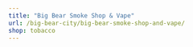 ```yaml
---
title: "Big Bear Smoke Shop & Vape"
url: /big-bear-city/big-bear-smoke-shop-and-vape/
shop: tobacco
---
```

